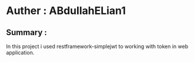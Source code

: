 # Auther : ABdullahELian1

## Summary :

In this project i used restframework-simplejwt to working with token in web application.

